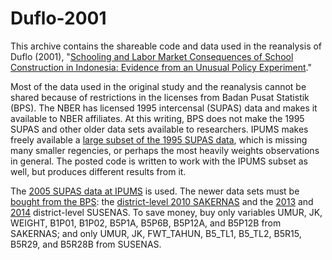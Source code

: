 # Duflo-2001
This archive contains the shareable code and data used in the reanalysis of Duflo (2001), "[Schooling and Labor Market Consequences of School Construction in Indonesia: Evidence from an Unusual Policy Experiment](https://doi.org/10.1257/aer.91.4.795)."

Most of the data used in the original study and the reanalysis cannot be shared because of restrictions in the licenses from Badan Pusat Statistik (BPS). The NBER has licensed 1995 intercensal (SUPAS) data and makes it available to NBER affiliates. At this writing, BPS does not make the 1995 SUPAS and other older data sets available to researchers. IPUMS makes freely available a [large subset of the 1995 SUPAS data](https://international.ipums.org/international-action/sample_details/country/id#tab_id1995a), which is missing many smaller regencies, or perhaps the most heavily weights observations in general. The posted code is written to work with the IPUMS subset as well, but produces different results from it.

The [2005 SUPAS data at IPUMS](https://international.ipums.org/international-action/sample_details/country/id#tab_id2005a) is used. The newer data sets must be [bought from the BPS](https://silastik.bps.go.id/v3/index.php/site/login/): the [district-level 2010 SAKERNAS](https://silastik.bps.go.id/v3/index.php/mikrodata/view/MDdwMHQ1VjNwRk5WTGEwejBJQlA4UT09) and the [2013](https://silastik.bps.go.id/v3/index.php/mikrodata/view/TjdmRnZKczRiajErODAyUFRYWXNFdz09) and [2014](https://silastik.bps.go.id/v3/index.php/mikrodata/view/NTdBQklET3pTZU1XaGw5R0p6R1RPZz09) district-level SUSENAS. To save money, buy only variables UMUR, JK, WEIGHT, B1P01, B1P02, B5P1A, B5P6B, B5P12A, and B5P12B from SAKERNAS; and only UMUR, JK, FWT_TAHUN, B5_TL1, B5_TL2, B5R15, B5R29, and B5R28B from SUSENAS.

